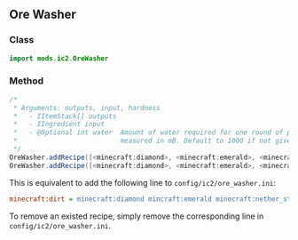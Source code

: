 ## Ore Washer

### Class

```java
import mods.ic2.OreWasher
```

### Method

```java
/*
 * Arguments: outputs, input, hardness
 *   - IItemStack[] outputs
 *   - IIngredient input
 *   - @Optional int water  Amount of water required for one round of processing of this recipe,
 *                          measured in mB. Default to 1000 if not given.
 */
OreWasher.addRecipe([<minecraft:diamond>, <minecraft:emerald>, <minecraft:nether_star>], <minecraft:dirt>);
OreWasher.addRecipe([<minecraft:diamond>, <minecraft:emerald>, <minecraft:nether_star>], <minecraft:dirt>, 500);
```

This is equivalent to add the following line to `config/ic2/ore_washer.ini`:

```ini
minecraft:dirt = minecraft:diamond mincraft:emerald minecraft:nether_star @fluid:500
```

To remove an existed recipe, simply remove the corresponding line in `config/ic2/ore_washer.ini`.